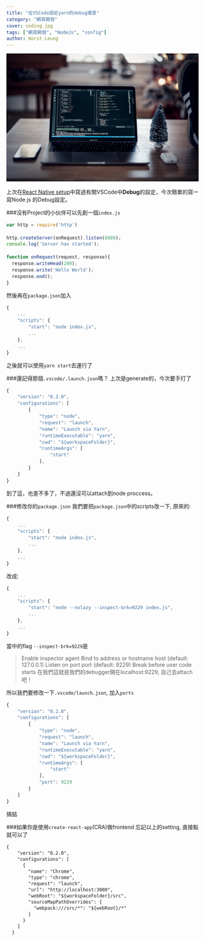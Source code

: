 ```yaml
---
title: "在VSCode設定yarn的debug環景"
category: "網頁開發"
cover: coding.jpg
tags: ["網頁開發", "NodeJs", "config"]
author: Horst Leung
---
```

![Coding](./coding.jpg)

上次在[React Native setup](/React-native-project-setup/)中寫過有關VSCode中**Debug**的設定，今次簡單的寫一寫Node js 的Debug設定。

###沒有Project的小伙伴可以先創一個`index.js`
```javascript
var http = require('http')

http.createServer(onRequest).listen(8888);
console.log('Server has started');

function onRequest(request, response){
  response.writeHead(200);
  response.write('Hello World');
  response.end();
}
```

然後再在`package.json`加入
```javascript
{
    ...
    "scripts": {
        "start": "node index.js",
        ...
    },
    ...
}
```
之後就可以使用`yarn start`去運行了


###還記得那個`.vscode/.launch.json`嗎？
上次是generate的，今次要手打了
```javascript
{
    "version": "0.2.0",
    "configurations": [
        {
            "type": "node",
            "request": "launch",
            "name": "Launch via Yarn",
            "runtimeExecutable": "yarn",
            "cwd": "${workspaceFolder}",
            "runtimeArgs": [
                "start"
            ],
        }
    ]
}
```
到了這，也差不多了，不過還沒可以attach到node proccess。

###修改你的`package.json`
我們要把`package.json`中的scripts改一下, 原來的:
```javascript
{
    ...
    "scripts": {
        "start": "node index.js",
        ...
    },
    ...
}
```
改成:
```javascript
{
    ...
    "scripts": {
        "start": "node --nolazy --inspect-brk=9229 index.js",
        ...
    },
    ...
}
```
當中的flag `--inspect-brk=9229`是
> Enable inspector agent
> Bind to address or hostname host (default: 127.0.0.1)
> Listen on port port (default: 9229)
> Break before user code starts
在我們這就是我們的debugger開在localhost:9229, 自己去attach吧！

所以我們要修改一下`.vscode/launch.json`, 加入`ports`
```javascript
{
    "version": "0.2.0",
    "configurations": [
        {
            "type": "node",
            "request": "launch",
            "name": "Launch via Yarn",
            "runtimeExecutable": "yarn",
            "cwd": "${workspaceFolder}",
            "runtimeArgs": [
                "start"
            ],
            "port": 9229
        }
    ]
}
```

搞掂

###如果你是使用`create-react-app`(CRA)做frontend
忘記以上的setting, 直接點就可以了
```
{
    "version": "0.2.0",
    "configurations": [
      {
        "name": "Chrome",
        "type": "chrome",
        "request": "launch",
        "url": "http://localhost:3000",
        "webRoot": "${workspaceFolder}/src",
        "sourceMapPathOverrides": {
          "webpack:///src/*": "${webRoot}/*"
        }
      }
    ]
  }
```